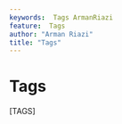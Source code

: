 ```yaml
---
keywords:  Tags ArmanRiazi
feature:  Tags
author: "Arman Riazi"
title: "Tags"
---
```


# Tags


[TAGS]
